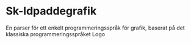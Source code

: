 # Sk-ldpaddegrafik
En parser för ett enkelt programmeringsspråk för grafik, baserat på det klassiska programmeringsspråket Logo
